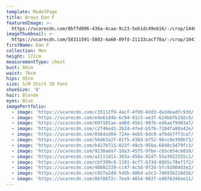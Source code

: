```yaml
---
template: ModelPage
title: Brayz Dan F
featuredImage: >-
  https://ucarecdn.com/0bffd096-436a-4caa-9c23-5eb1dc49eb16/-/crop/1440x824/0,0/-/preview/
imageThumbnail: >-
  https://ucarecdn.com/58311591-5803-4a60-89fd-21133cacf78a/-/crop/1041x1267/51,0/-/preview/
firstName: Dan F
collection: Men
height: 172cm
measurementType: chest
bust: 98cm
waist: 76cm
hips: 95cm
size: S/M Shirt 30 Pant
shoeSize: '8'
hair: Blonde
eyes: Blue
imagePortfolio:
  - image: 'https://ucarecdn.com/c35112f9-4acf-4f09-8dd3-da3deadfc93d/'
  - image: 'https://ucarecdn.com/e9e61d4b-6c94-41c5-ae3f-624b6fb192c9/'
  - image: 'https://ucarecdn.com/697101ae-ad0d-4561-907b-ed6aef9d03a7/'
  - image: 'https://ucarecdn.com/c2f46ed1-2b24-4fed-b5f6-7284fa80a42e/'
  - image: 'https://ucarecdn.com/0164a304-724e-4eb5-bdc0-afbde7ff3ca7/'
  - image: 'https://ucarecdn.com/56d63a2f-01f5-438d-b752-96cc0e390bf3/'
  - image: 'https://ucarecdn.com/b427b715-823f-49cb-95ba-6848c5d79fc3/'
  - image: 'https://ucarecdn.com/9238ada7-10a3-45f5-9fbe-cb5c654c6010/'
  - image: 'https://ucarecdn.com/a2111d11-363a-458a-82d7-55e3922255c1/'
  - image: 'https://ucarecdn.com/cbf399c8-1191-4cf7-b73d-88b5c78ef1f2/'
  - image: 'https://ucarecdn.com/48882339-cc47-4c5d-9726-5fc92004d3e2/'
  - image: 'https://ucarecdn.com/c927a2dd-545b-406d-a3c3-74693b218d16/'
  - image: 'https://ucarecdn.com/86f86f2c-7ea9-4654-982f-e46f6346ee11/'
---
```


